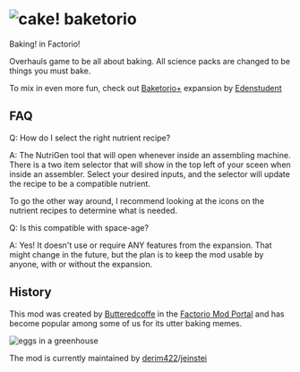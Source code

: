 # ![cake!](https://github.com/jeinstei/baketorio/blob/50524bdb629312d64bb3a55e89dc78152fd84869/graphics/baking_tech.png) baketorio

Baking! in Factorio!

Overhauls game to be all about baking. All science packs are changed to be things you must bake.

To mix in even more fun, check out [Baketorio+](https://mods.factorio.com/mod/baketorio_plus) expansion by [Edenstudent](https://mods.factorio.com/user/Edenstudent)

## FAQ

Q: How do I select the right nutrient recipe?

A: The NutriGen tool that will open whenever inside an assembling machine. There is a two item selector that will show in the top left of your sceen when inside an assembler. Select your desired inputs, and the selector will update the recipe to be a compatible nutrient.

To go the other way around, I recommend looking at the icons on the nutrient recipes to determine what is needed.

Q: Is this compatible with space-age?

A: Yes! It doesn't use or require ANY features from the expansion. That might change in the future, but the plan is to keep the mod usable by anyone, with or without the expansion.

## History

This mod was created by [Butteredcoffe](https://mods.factorio.com/user/butteredcoffe) in the [Factorio Mod Portal](https://mods.factorio.com/mod/baketorio) and has become popular among some of us for its utter baking memes.

![eggs in a greenhouse](https://github.com/jeinstei/baketorio/blob/50524bdb629312d64bb3a55e89dc78152fd84869/graphics/eggs_greenhouse.png)

The mod is currently maintained by [derim422](https://mods.factorio.com/user/derim422)/[jeinstei](https://github.com/jeinstei/)
